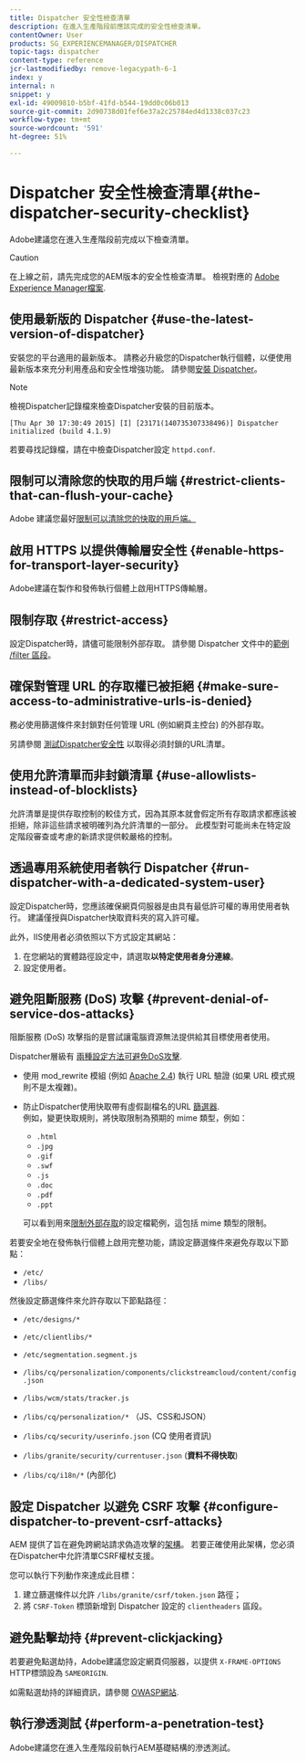 ```yaml
---
title: Dispatcher 安全性檢查清單
description: 在進入生產階段前應該完成的安全性檢查清單。
contentOwner: User
products: SG_EXPERIENCEMANAGER/DISPATCHER
topic-tags: dispatcher
content-type: reference
jcr-lastmodifiedby: remove-legacypath-6-1
index: y
internal: n
snippet: y
exl-id: 49009810-b5bf-41fd-b544-19dd0c06b013
source-git-commit: 2d90738d01fef6e37a2c25784ed4d1338c037c23
workflow-type: tm+mt
source-wordcount: '591'
ht-degree: 51%

---
```


# Dispatcher 安全性檢查清單{#the-dispatcher-security-checklist}

<!-- 

Comment Type: remark
Last Modified By: unknown unknown (ims-author-00AF43764F54BE740A490D44@AdobeID)
Last Modified Date: 2015-06-05T05:14:35.365-0400

<p>Food for thought listed on <a href="https://jira.corp.adobe.com/browse/DOC-5649">DOC-5649</a>. To be considered while proof-reading.</p> 
<p> </p>

 -->

Adobe建議您在進入生產階段前完成以下檢查清單。

>[!CAUTION]
>
>在上線之前，請先完成您的AEM版本的安全性檢查清單。 檢視對應的 [Adobe Experience Manager檔案](https://experienceleague.adobe.com/en/docs/experience-manager-65/content/security/security-checklist).

## 使用最新版的 Dispatcher {#use-the-latest-version-of-dispatcher}

安裝您的平台適用的最新版本。 請務必升級您的Dispatcher執行個體，以便使用最新版本來充分利用產品和安全性增強功能。 請參閱[安裝 Dispatcher](dispatcher-install.md)。

>[!NOTE]
>
>檢視Dispatcher記錄檔來檢查Dispatcher安裝的目前版本。
>
>`[Thu Apr 30 17:30:49 2015] [I] [23171(140735307338496)] Dispatcher initialized (build 4.1.9)`
>
>若要尋找記錄檔，請在中檢查Dispatcher設定 `httpd.conf`.

## 限制可以清除您的快取的用戶端 {#restrict-clients-that-can-flush-your-cache}

Adobe 建議您最好[限制可以清除您的快取的用戶端。](dispatcher-configuration.md#limiting-the-clients-that-can-flush-the-cache)

## 啟用 HTTPS 以提供傳輸層安全性 {#enable-https-for-transport-layer-security}

Adobe建議在製作和發佈執行個體上啟用HTTPS傳輸層。

<!-- 

Comment Type: remark
Last Modified By: unknown unknown (ims-author-00AF43764F54BE740A490D44@AdobeID)
Last Modified Date: 2015-06-26T04:41:28.841-0400

<p>Recommended to have SSL termination, front end SSL.</p> 
<p>Question is do we want to have SSL communication between dispatcher and AEM instances (publish and/or author).</p> 
<p>We might want to have two items:</p> 
<ul> 
 <li>MUST HTTPS clients -&gt; dispatcher / load balancer</li> 
 <li>NICE load balancer -&gt; dispatcher<br /> </li> 
 <li>NICE dispatcher -&gt; instances if sensitive information such as credit cards / or infrastructure requirements such as DMZ</li> 
</ul>

 -->

## 限制存取 {#restrict-access}

設定Dispatcher時，請儘可能限制外部存取。 請參閱 Dispatcher 文件中的[範例 /filter 區段](dispatcher-configuration.md#main-pars_184_1_title)。

## 確保對管理 URL 的存取權已被拒絕 {#make-sure-access-to-administrative-urls-is-denied}

務必使用篩選條件來封鎖對任何管理 URL (例如網頁主控台) 的外部存取。

另請參閱 [測試Dispatcher安全性](dispatcher-configuration.md#testing-dispatcher-security) 以取得必須封鎖的URL清單。

## 使用允許清單而非封鎖清單 {#use-allowlists-instead-of-blocklists}

允許清單是提供存取控制的較佳方式，因為其原本就會假定所有存取請求都應該被拒絕，除非這些請求被明確列為允許清單的一部分。 此模型對可能尚未在特定設定階段審查或考慮的新請求提供較嚴格的控制。

## 透過專用系統使用者執行 Dispatcher {#run-dispatcher-with-a-dedicated-system-user}

設定Dispatcher時，您應該確保網頁伺服器是由具有最低許可權的專用使用者執行。 建議僅授與Dispatcher快取資料夾的寫入許可權。

此外，IIS使用者必須依照以下方式設定其網站：

1. 在您網站的實體路徑設定中，請選取&#x200B;**以特定使用者身分連線**。
1. 設定使用者。

## 避免阻斷服務 (DoS) 攻擊 {#prevent-denial-of-service-dos-attacks}

阻斷服務 (DoS) 攻擊指的是嘗試讓電腦資源無法提供給其目標使用者使用。

Dispatcher層級有 [兩種設定方法可避免DoS攻擊](https://experienceleaguecommunities.adobe.com/t5/adobe-experience-manager/configure-aem-dispatcher-to-prevent-dos-attacks-aem-community/m-p/447780).

* 使用 mod_rewrite 模組 (例如 [Apache 2.4](https://httpd.apache.org/docs/2.4/mod/mod_rewrite.html)) 執行 URL 驗證 (如果 URL 模式規則不是太複雜)。

* 防止Dispatcher使用快取帶有虛假副檔名的URL [篩選器](dispatcher-configuration.md#configuring-access-to-conten-tfilter).\
  例如，變更快取規則，將快取限制為預期的 mime 類型，例如：

   * `.html`
   * `.jpg`
   * `.gif`
   * `.swf`
   * `.js`
   * `.doc`
   * `.pdf`
   * `.ppt`

  可以看到用來[限制外部存取](#restrict-access)的設定檔範例，這包括 mime 類型的限制。

若要安全地在發佈執行個體上啟用完整功能，請設定篩選條件來避免存取以下節點：

* `/etc/`
* `/libs/`

然後設定篩選條件來允許存取以下節點路徑：

* `/etc/designs/*`
* `/etc/clientlibs/*`
* `/etc/segmentation.segment.js`
* `/libs/cq/personalization/components/clickstreamcloud/content/config.json`
* `/libs/wcm/stats/tracker.js`
* `/libs/cq/personalization/*` （JS、CSS和JSON）
* `/libs/cq/security/userinfo.json` (CQ 使用者資訊)
* `/libs/granite/security/currentuser.json` (**資料不得快取**)

* `/libs/cq/i18n/*` (內部化)

<!-- 

Comment Type: remark
Last Modified By: unknown unknown (ims-author-00AF43764F54BE740A490D44@AdobeID)
Last Modified Date: 2015-06-26T04:38:17.016-0400

<p>We need to highlight whether a path applies to all versions or specific ones.<br /> </p>

 -->

## 設定 Dispatcher 以避免 CSRF 攻擊 {#configure-dispatcher-to-prevent-csrf-attacks}

AEM 提供了旨在避免跨網站請求偽造攻擊的[架構](https://experienceleague.adobe.com/en/docs/experience-manager-release-information/aem-release-updates/previous-updates/aem-previous-versions#verification-steps)。 若要正確使用此架構，您必須在Dispatcher中允許清單CSRF權杖支援。
<!-- OLD URL ABOVE USED TO BE https://helpx.adobe.com/experience-manager/6-3/sites/administering/using/security-checklist.html#verification-steps -->
您可以執行下列動作來達成此目標：

1. 建立篩選條件以允許 `/libs/granite/csrf/token.json` 路徑；
1. 將 `CSRF-Token` 標頭新增到 Dispatcher 設定的 `clientheaders` 區段。

## 避免點擊劫持 {#prevent-clickjacking}

若要避免點選劫持，Adobe建議您設定網頁伺服器，以提供 `X-FRAME-OPTIONS` HTTP標頭設為 `SAMEORIGIN`.

如需點選劫持的詳細資訊，請參閱 [OWASP網站](https://owasp.org/www-community/attacks/Clickjacking).

## 執行滲透測試 {#perform-a-penetration-test}

Adobe建議您在進入生產階段前執行AEM基礎結構的滲透測試。
